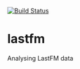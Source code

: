 [![Build Status](https://travis-ci.org/owenrumney/lastfm.png)](https://travis-ci.org/owenrumney/lastfm)

# lastfm
Analysing LastFM data

